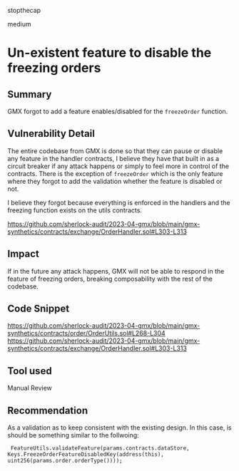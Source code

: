 stopthecap

medium

# Un-existent feature to disable the freezing orders

## Summary
GMX forgot to add a feature enables/disabled for the `freezeOrder` function.

## Vulnerability Detail
The entire codebase from GMX is done so that they can pause or disable any feature in the handler contracts, I believe they have that built in as a circuit breaker if any attack happens or simply to feel more in control of the contracts. There is the exception of `freezeOrder`  which is the only feature where they forgot to add the validation whether the feature is disabled or not.

I believe they forgot because everything is enforced in the handlers and the freezing function exists on the utils contracts.

https://github.com/sherlock-audit/2023-04-gmx/blob/main/gmx-synthetics/contracts/exchange/OrderHandler.sol#L303-L313

## Impact
If in the future any attack happens, GMX will not be able to respond in the feature of freezing orders, breaking composability with the rest of the codebase.

## Code Snippet

https://github.com/sherlock-audit/2023-04-gmx/blob/main/gmx-synthetics/contracts/order/OrderUtils.sol#L268-L304
https://github.com/sherlock-audit/2023-04-gmx/blob/main/gmx-synthetics/contracts/exchange/OrderHandler.sol#L303-L313

## Tool used

Manual Review

## Recommendation
As a validation as to keep consistent with the existing design. In this case, is should be something similar to the follwoing:

```solidity
 FeatureUtils.validateFeature(params.contracts.dataStore, Keys.FreezeOrderFeatureDisabledKey(address(this), uint256(params.order.orderType())));
```